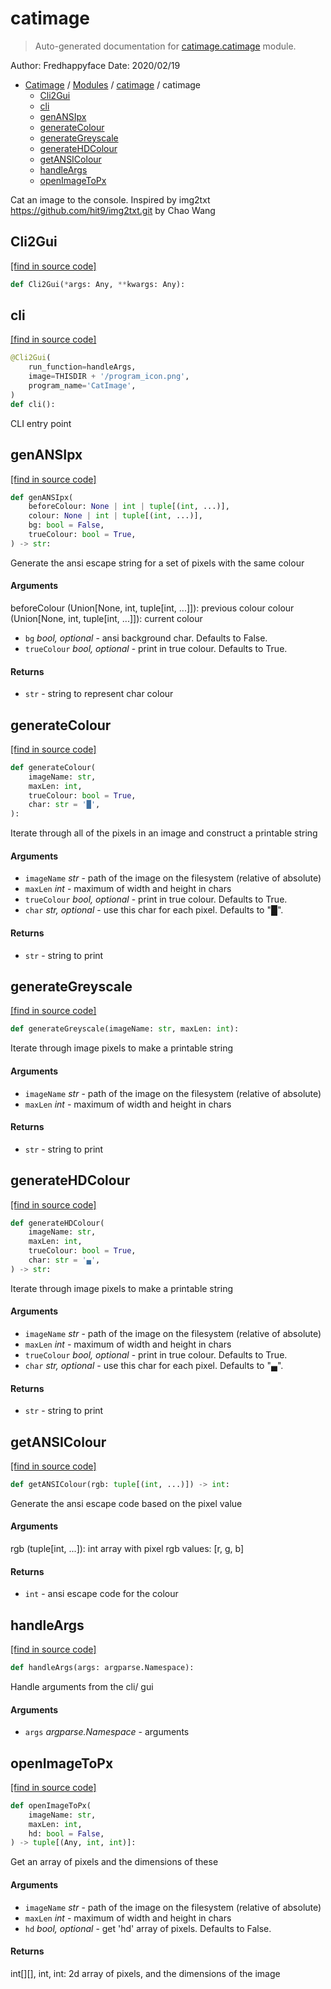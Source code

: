 # catimage

> Auto-generated documentation for [catimage.catimage](../../catimage/catimage.py) module.

Author: Fredhappyface
Date: 2020/02/19

- [Catimage](../README.md#catimage-index) / [Modules](../README.md#catimage-modules) / [catimage](index.md#catimage) / catimage
    - [Cli2Gui](#cli2gui)
    - [cli](#cli)
    - [genANSIpx](#genansipx)
    - [generateColour](#generatecolour)
    - [generateGreyscale](#generategreyscale)
    - [generateHDColour](#generatehdcolour)
    - [getANSIColour](#getansicolour)
    - [handleArgs](#handleargs)
    - [openImageToPx](#openimagetopx)

Cat an image to the console. Inspired by img2txt
https://github.com/hit9/img2txt.git by Chao Wang

## Cli2Gui

[[find in source code]](../../catimage/catimage.py#L26)

```python
def Cli2Gui(*args: Any, **kwargs: Any):
```

## cli

[[find in source code]](../../catimage/catimage.py#L246)

```python
@Cli2Gui(
    run_function=handleArgs,
    image=THISDIR + '/program_icon.png',
    program_name='CatImage',
)
def cli():
```

CLI entry point

## genANSIpx

[[find in source code]](../../catimage/catimage.py#L88)

```python
def genANSIpx(
    beforeColour: None | int | tuple[(int, ...)],
    colour: None | int | tuple[(int, ...)],
    bg: bool = False,
    trueColour: bool = True,
) -> str:
```

Generate the ansi escape string for a set of pixels with the same
colour

#### Arguments

beforeColour (Union[None, int, tuple[int, ...]]): previous colour
colour (Union[None, int, tuple[int, ...]]): current colour
- `bg` *bool, optional* - ansi background char. Defaults to False.
- `trueColour` *bool, optional* - print in true colour. Defaults to True.

#### Returns

- `str` - string to represent char colour

## generateColour

[[find in source code]](../../catimage/catimage.py#L170)

```python
def generateColour(
    imageName: str,
    maxLen: int,
    trueColour: bool = True,
    char: str = '█',
):
```

Iterate through all of the pixels in an image and construct a printable
string

#### Arguments

- `imageName` *str* - path of the image on the filesystem (relative of
absolute)
- `maxLen` *int* - maximum of width and height in chars
- `trueColour` *bool, optional* - print in true colour. Defaults to True.
- `char` *str, optional* - use this char for each pixel. Defaults to "█".

#### Returns

- `str` - string to print

## generateGreyscale

[[find in source code]](../../catimage/catimage.py#L203)

```python
def generateGreyscale(imageName: str, maxLen: int):
```

Iterate through image pixels to make a printable string

#### Arguments

- `imageName` *str* - path of the image on the filesystem (relative of
absolute)
- `maxLen` *int* - maximum of width and height in chars

#### Returns

- `str` - string to print

## generateHDColour

[[find in source code]](../../catimage/catimage.py#L123)

```python
def generateHDColour(
    imageName: str,
    maxLen: int,
    trueColour: bool = True,
    char: str = '▄',
) -> str:
```

Iterate through image pixels to make a printable string

#### Arguments

- `imageName` *str* - path of the image on the filesystem (relative of
absolute)
- `maxLen` *int* - maximum of width and height in chars
- `trueColour` *bool, optional* - print in true colour. Defaults to True.
- `char` *str, optional* - use this char for each pixel. Defaults to "▄".

#### Returns

- `str` - string to print

## getANSIColour

[[find in source code]](../../catimage/catimage.py#L73)

```python
def getANSIColour(rgb: tuple[(int, ...)]) -> int:
```

Generate the ansi escape code based on the pixel value

#### Arguments

rgb (tuple[int, ...]): int array with pixel rgb values: [r, g, b]

#### Returns

- `int` - ansi escape code for the colour

## handleArgs

[[find in source code]](../../catimage/catimage.py#L226)

```python
def handleArgs(args: argparse.Namespace):
```

Handle arguments from the cli/ gui

#### Arguments

- `args` *argparse.Namespace* - arguments

## openImageToPx

[[find in source code]](../../catimage/catimage.py#L45)

```python
def openImageToPx(
    imageName: str,
    maxLen: int,
    hd: bool = False,
) -> tuple[(Any, int, int)]:
```

Get an array of pixels and the dimensions of these

#### Arguments

- `imageName` *str* - path of the image on the filesystem (relative of
absolute)
- `maxLen` *int* - maximum of width and height in chars
- `hd` *bool, optional* - get 'hd' array of pixels. Defaults to False.

#### Returns

int[][], int, int: 2d array of pixels, and the dimensions of the image
